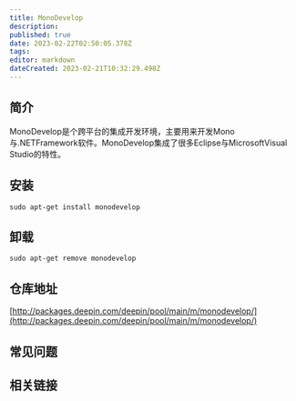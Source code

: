 ```yaml
---
title: MonoDevelop
description: 
published: true
date: 2023-02-22T02:50:05.378Z
tags: 
editor: markdown
dateCreated: 2023-02-21T10:32:29.498Z
---
```


## 简介

MonoDevelop是个跨平台的集成开发环境，主要用来开发Mono与.NETFramework软件。MonoDevelop集成了很多Eclipse与MicrosoftVisual Studio的特性。

## 安装

`sudo apt-get install monodevelop`

## 卸载

`sudo apt-get remove monodevelop`

## 仓库地址

[http://packages.deepin.com/deepin/pool/main/m/monodevelop/](http://packages.deepin.com/deepin/pool/main/m/monodevelop/)

## 常见问题

## 相关链接
